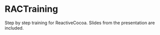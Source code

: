 RACTraining
===========

Step by step training for ReactiveCocoa. Slides from the presentation are included.
